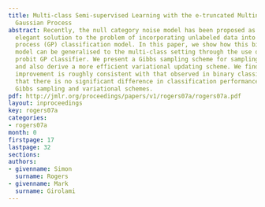 ```yaml
---
title: Multi-class Semi-supervised Learning with the e-truncated Multinomial Probit
  Gaussian Process
abstract: Recently, the null category noise model has been proposed as a simple and
  elegant solution to the problem of incorporating unlabeled data into a Gaussian
  process (GP) classification model. In this paper, we show how this binary likelihood
  model can be generalised to the multi-class setting through the use of the multinomial
  probit GP classifier. We present a Gibbs sampling scheme for sampling the GP parameters
  and also derive a more efficient variational updating scheme. We find that the performance
  improvement is roughly consistent with that observed in binary classification and
  that there is no significant difference in classification performance between the
  Gibbs sampling and variational schemes.
pdf: http://jmlr.org/proceedings/papers/v1/rogers07a/rogers07a.pdf
layout: inproceedings
key: rogers07a
categories:
- rogers07a
month: 0
firstpage: 17
lastpage: 32
sections: 
authors:
- givenname: Simon
  surname: Rogers
- givenname: Mark
  surname: Girolami
---
```

